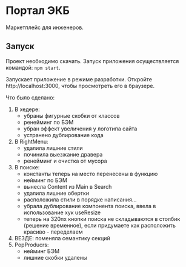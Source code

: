 # Портал ЭКБ

Маркетплейс для инженеров.

## Запуск

Проект необходимо скачать. Запуск приложения осуществляется командой: `npm start`.

Запускает приложение в режиме разработки. Откройте http://localhost:3000, чтобы просмотреть его в браузере.

Что было сделано:

1. В хедере:
   - убраны фигурные скобки от классов
   - ренейминг по БЭМ
   - убран эффект увеличения у логотипа сайта
   - устранено дублирование кода
2. В RightMenu:
   - удалила лишние стили
   - починила выезжание дравера
   - ренейминг и очистка от мусора
3. В поиске:
   - константы теперь на место перенесены в функцию
   - нейминг по БЭМ
   - вынесла Content из Main в Search
   - удалила лишние обертки
   - расположила стили в порядке написания...
   - убрала дублирование компонента поиска, ввела в использование хук useResize
   - теперь на 320пх кнопки поиска не складываются в столбик (решение временное), если придумаете как расположить красиво - переделаем
4. ВЕЗДЕ: поменяла семантику секций
5. PopProducrs:
   - нейминг БЭМ
   - лишние скобки удалены
